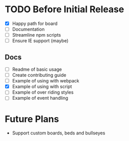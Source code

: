 # TODO Before Initial Release
- [x] Happy path for board
- [ ] Documentation
- [ ] Streamline npm scripts
- [ ] Ensure IE support (maybe)

## Docs
- [ ] Readme of basic usage
- [ ] Create contributing guide
- [ ] Example of using with webpack
- [x] Example of using with script
- [ ] Example of over riding styles
- [ ] Example of event handling

# Future Plans
- Support custom boards, beds and bullseyes

